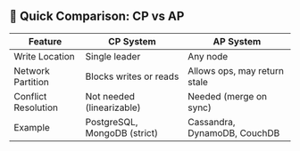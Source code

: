 ## 🔁 Quick Comparison: CP vs AP
| Feature             | CP System                    | AP System                    |
| ------------------- | ---------------------------- | ---------------------------- |
| Write Location      | Single leader                | Any node                     |
| Network Partition   | Blocks writes or reads       | Allows ops, may return stale |
| Conflict Resolution | Not needed (linearizable)    | Needed (merge on sync)       |
| Example             | PostgreSQL, MongoDB (strict) | Cassandra, DynamoDB, CouchDB |
